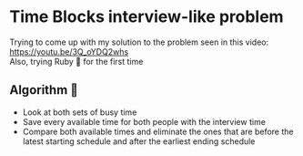 # Time Blocks interview-like problem
 Trying to come up with my solution to the problem seen in this video: https://youtu.be/3Q_oYDQ2whs<br>
 Also, trying Ruby 💎  for the first time

## Algorithm 👾
- Look at both sets of busy time
- Save every available time for both people
  with the interview time
- Compare both available times and eliminate the ones that are 
  before the latest starting schedule and after the earliest
  ending schedule 

